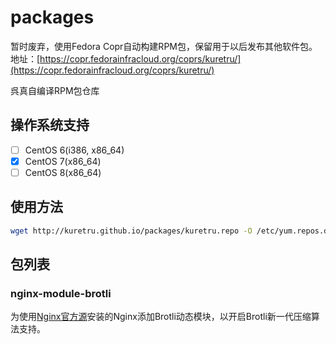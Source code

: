 # packages

暂时废弃，使用Fedora Copr自动构建RPM包，保留用于以后发布其他软件包。  
地址：[https://copr.fedorainfracloud.org/coprs/kuretru/](https://copr.fedorainfracloud.org/coprs/kuretru/)


呉真自编译RPM包仓库

## 操作系统支持

* [ ] CentOS 6(i386, x86_64)
* [x] CentOS 7(x86_64)
* [ ] CentOS 8(x86_64)

## 使用方法

```bash
wget http://kuretru.github.io/packages/kuretru.repo -O /etc/yum.repos.d/kuretru.repo
```

## 包列表

### nginx-module-brotli

为使用[Nginx官方源](https://nginx.org/en/linux_packages.html)安装的Nginx添加Brotli动态模块，以开启Brotli新一代压缩算法支持。
